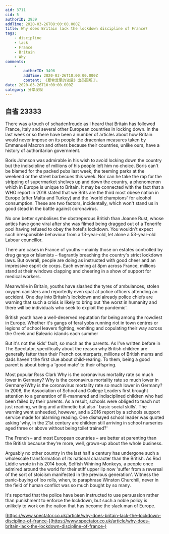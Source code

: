 ```yaml
---
aid: 3711
cid: 5
authorID: 2939
addTime: 2020-03-26T08:00:00.000Z
title: Why does Britain lack the lockdown discipline of France?
tags:
    - discipline
    - lack
    - France
    - Britain
    - Why
comments:
    -
        authorID: 3496
        addTime: 2020-03-26T10:00:00.000Z
        content: 《夏令营里的较量》出英国版了。
date: 2020-03-26T10:00:00.000Z
category: 分享发现
---
```


[](#%E8%87%AA%E7%9C%81-23333)自省 23333
-------------------------------------

There was a touch of schadenfreude as I heard that Britain has followed France, Italy and several other European countries in locking down. In the last week or so there have been a number of articles about how Britain would never impose on its people the draconian measures taken by Emmanuel Macron and others because their countries, unlike ours, have a history of authoritarian government.

Boris Johnson was admirable in his wish to avoid locking down the country but the indiscipline of millions of his people left him no choice. Boris can't be blamed for the packed pubs last week, the teeming parks at the weekend or the street barbecues this week. Nor can he take the rap for the stripping of supermarket shelves up and down the country, a phenomenon which in Europe is unique to Britain. It may be connected with the fact that a WHO report in 2018 stated that we Brits are the third most obese nation in Europe (after Malta and Turkey) and the 'world champions' for alcohol consumption. These are two factors, incidentally, which won't stand us in good stead in the battle against coronavirus.

No one better symbolises the obstreperous British than Joanne Rust, whose antics have gone viral after she was filmed being dragged out of a Tenerife pool having refused to obey the hotel's lockdown. You wouldn't expect such irresponsible behaviour from a 13-year-old, let alone a 53-year-old Labour councillor.

There are cases in France of youths – mainly those on estates controlled by drug gangs or Islamists – flagrantly breaching the country's strict lockdown laws. But overall, people are doing as instructed with good cheer and an impressive esprit de corps. Each evening at 8pm across France, millions stand at their windows clapping and cheering in a show of support for medical workers.

Meanwhile in Britain, youths have slashed the tyres of ambulances, stolen oxygen canisters and reportedly even spat at police officers attending an accident. One day into Britain's lockdown and already police chiefs are warning that such a crisis is likely to bring out 'the worst in humanity and there will be individuals who seek to exploit the pandemic'.

British youth have a well-deserved reputation for being among the rowdiest in Europe. Whether it's gangs of feral yobs running riot in town centres or legions of school leavers fighting, vomiting and copulating their way across the Greek and Balearic islands each summer

But it's not the kids' fault, so much as the parents. As I've written before in The Spectator, specifically about the reason why British children are generally fatter than their French counterparts, millions of British mums and dads haven't the first clue about child-rearing. To them, being a good parent is about being a 'good mate' to their offspring.

Most popular Ross Clark Why is the coronavirus mortality rate so much lower in Germany? Why is the coronavirus mortality rate so much lower in Germany?Why is the coronavirus mortality rate so much lower in Germany? In 2008, the Association of School and College Leaders first brought attention to a generation of ill-mannered and indisciplined children who had been failed by their parents. As a result, schools were obliged to teach not just reading, writing and arithmetic but also ' basic social skills'. The warning went unheeded, however, and a 2016 report by a schools support service made for alarming reading. One dismayed school leader was quoted asking 'why, in the 21st century are children still arriving in school nurseries aged three or above without being toilet trained?'

The French – and most European countries – are better at parenting than the British because they're more, well, grown-up about the whole business.

Arguably no other country in the last half a century has undergone such a wholescale transformation of its national character than the British. As Rod Liddle wrote in his 2014 book, Selfish Whining Monkeys, a people once admired around the world for their stiff upper lip now 'suffer from a reversal of the sort of stoicism manifested in the previous generation'. Witness the panic-buying of loo rolls, when, to paraphrase Winston Churchill, never in the field of human conflict was so much bought by so many.

It's reported that the police have been instructed to use persuasion rather than punishment to enforce the lockdown, but such a noble policy is unlikely to work on the nation that has become the slack man of Europe.

[https://www.spectator.co.uk/article/why-does-britain-lack-the-lockdown-discipline-of-france-](https://www.spectator.co.uk/article/why-does-britain-lack-the-lockdown-discipline-of-france-)
